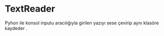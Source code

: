 # TextReader

Pyhon ile konsol inputu aracılığıyla girilen yazıyı sese çevirip aynı klasöre kaydeder .
